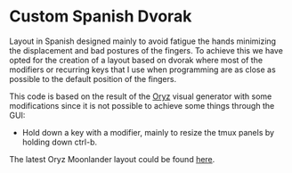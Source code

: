 # Custom Spanish Dvorak

Layout in Spanish designed mainly to avoid fatigue the hands minimizing the displacement and bad postures of the fingers. To achieve this we have opted for the creation of a layout based on dvorak where most of the modifiers or recurring keys that I use when programming are as close as possible to the default position of the fingers.

This code is based on the result of the [Oryz](https://configure.zsa.io/moonlander) visual generator with some modifications since it is not possible to achieve some things through the GUI:

- Hold down a key with a modifier, mainly to resize the tmux panels by holding down ctrl-b.

The latest Oryz Moonlander layout could be found [here](https://configure.zsa.io/moonlander/layouts/yEyKr/latest).
